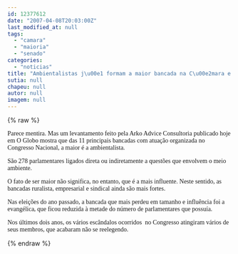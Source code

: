 ```yaml
---
id: 12377612
date: "2007-04-08T20:03:00Z"
last_modified_at: null
tags:
  - "camara"
  - "maioria"
  - "senado"
categories:
  - "noticias"
title: "Ambientalistas j\u00e1 formam a maior bancada na C\u00e2mara e no Senado"
sutia: null
chapeu: null
autor: null
imagem: null
---
```

{% raw %}
<p><P><FONT face=Verdana>Parece mentira. Mas um levantamento feito </FONT><FONT face=Verdana>pela Arko Advice Consultoria publicado hoje </FONT><FONT face=Verdana>em O Globo mostra que das 11 principais </FONT><FONT face=Verdana>bancadas com atuação organizada no Congresso </FONT><FONT face=Verdana>Nacional, a maior é a ambientalista.</FONT></P></p>
<p><P><FONT face=Verdana>São 278 parlamentares ligados direta ou </FONT><FONT face=Verdana>indiretamente a questões que envolvem o meio </FONT><FONT face=Verdana>ambiente.</FONT></P></p>
<p><P><FONT face=Verdana>O fato de ser maior não significa, no </FONT><FONT face=Verdana>entanto, que é a mais influente. Neste </FONT><FONT face=Verdana>sentido, as bancadas ruralista, empresarial e </FONT><FONT face=Verdana>sindical ainda são mais fortes.</FONT></P></p>
<p><P><FONT face=Verdana>Nas eleições do ano passado, a bancada que </FONT><FONT face=Verdana>mais perdeu em tamanho e influência foi a </FONT><FONT face=Verdana>evangélica, que ficou reduzida à metade do </FONT><FONT face=Verdana>número de parlamentares que possuía.</FONT></P></p>
<p><P><FONT face=Verdana>Nos últimos dois anos, os vários escândalos o</FONT><FONT face=Verdana>corridos&nbsp; no Congresso atingiram vários </FONT><FONT face=Verdana>de seus membros, que acabaram não se reelegendo.</FONT></P> </p>
{% endraw %}